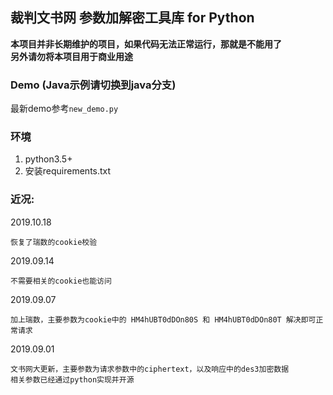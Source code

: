 ## 裁判文书网 参数加解密工具库 for Python

**本项目并非长期维护的项目，如果代码无法正常运行，那就是不能用了  
另外请勿将本项目用于商业用途**

### Demo (Java示例请切换到java分支)
最新demo参考`new_demo.py`

### 环境
1. python3.5+
2. 安装requirements.txt

### 近况:
2019.10.18

    恢复了瑞数的cookie校验
    
2019.09.14

    不需要相关的cookie也能访问

2019.09.07

    加上瑞数，主要参数为cookie中的 HM4hUBT0dDOn80S 和 HM4hUBT0dDOn80T 解决即可正常请求

2019.09.01

    文书网大更新，主要参数为请求参数中的ciphertext，以及响应中的des3加密数据
    相关参数已经通过python实现并开源
